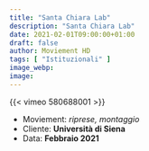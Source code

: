 ```yaml
---
title: "Santa Chiara Lab"
description: "Santa Chiara Lab"
date: 2021-02-01T09:00:00+01:00
draft: false
author: Moviement HD
tags: [ "Istituzionali" ]
image_webp:
image:
---
```


{{< vimeo 580688001 >}}
<br>

- Moviement: *riprese, montaggio*
- Cliente: **Università di Siena**
- Data: **Febbraio 2021**
